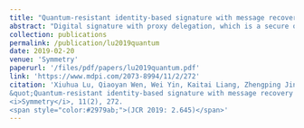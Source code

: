 ```yaml
---
title: "Quantum-resistant identity-based signature with message recovery and proxy delegation"
abstract: "Digital signature with proxy delegation, which is a secure ownership enforcement tool, allows an original signer to delegate signature rights to a third party called proxy, so that the proxy can sign messages on behalf of the original signer. Many real-world applications make use of this secure mechanism, e.g., digital property transfer. A traditional digital signature mechanism is required to bind a message and its signature together for verification. This may yield extra cost in bandwidth while the sizes of message and signature are relatively huge. Message recovery signature, enabling to reduce the cost of bandwidth, embeds a message into the corresponding signature; therefore, only the signature will be transmitted to the verifier and the message can further be recovered from the signature. In this paper, we, for the first time, propose a novel digital signature scheme in the identity-based context with proxy delegation and message recovery features and, more importantly, our scheme is quantum resistant, in a particular lattice-based signature. Our scheme achieves delegation information and signature existential unforgeability against adaptive chosen warrant and identity. Compared with the seminal lattice-based message recovery signature, our scheme is independent from public key infrastructure, realizes delegation transfer of signature rights, and compresses signature length ulteriorly. To the best of our knowledge, this paper is the first of its type."
collection: publications
permalink: /publication/lu2019quantum
date: 2019-02-20
venue: 'Symmetry'
paperurl: '/files/pdf/papers/lu2019quantum.pdf'
link: 'https://www.mdpi.com/2073-8994/11/2/272'
citation: 'Xiuhua Lu, Qiaoyan Wen, Wei Yin, Kaitai Liang, Zhengping Jin, Emmanouil Panaousis, Jiageng Chen (2019). 
&quot;Quantum-resistant identity-based signature with message recovery and proxy delegation. &quot;
<i>Symmetry</i>, 11(2), 272.
<span style="color:#2979ab;">(JCR 2019: 2.645)</span>'
---
```

